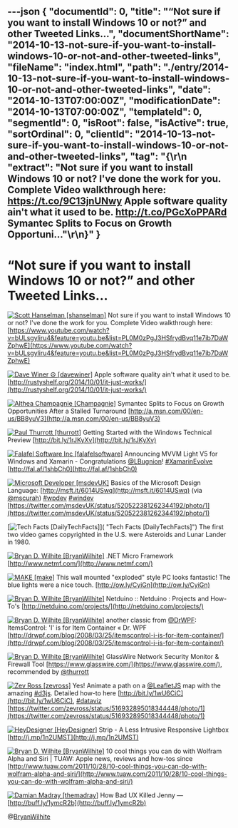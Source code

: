 ---json
{
  "documentId": 0,
  "title": "“Not sure if you want to install Windows 10 or not?” and other Tweeted Links…",
  "documentShortName": "2014-10-13-not-sure-if-you-want-to-install-windows-10-or-not-and-other-tweeted-links",
  "fileName": "index.html",
  "path": "./entry/2014-10-13-not-sure-if-you-want-to-install-windows-10-or-not-and-other-tweeted-links",
  "date": "2014-10-13T07:00:00Z",
  "modificationDate": "2014-10-13T07:00:00Z",
  "templateId": 0,
  "segmentId": 0,
  "isRoot": false,
  "isActive": true,
  "sortOrdinal": 0,
  "clientId": "2014-10-13-not-sure-if-you-want-to-install-windows-10-or-not-and-other-tweeted-links",
  "tag": "{\r\n  \"extract\": \"Not sure if you want to install Windows 10 or not? I've done the work for you. Complete Video walkthrough here: <https://t.co/9C13jnUNwy>  Apple software quality ain't what it used to be. <http://t.co/PGcXoPPARd>  Symantec Splits to Focus on Growth Opportuni...\"\r\n}"
}
---

# “Not sure if you want to install Windows 10 or not?” and other Tweeted Links…

[<img alt="Scott Hanselman [shanselman]" src="https://songhay.blob.core.windows.net/shared-social-twitter/shanselman.jpeg">](http://hanselman.com/ "Scott Hanselman [shanselman]") <span>Not sure if you want to install Windows 10 or not? I've done the work for you. Complete Video walkthrough here: [https://www.youtube.com/watch?v=bULsgyliru4&feature=youtu.be&list=PL0M0zPgJ3HSfrydBvq11e7ib7DaWZphwE](https://www.youtube.com/watch?v=bULsgyliru4&feature=youtu.be&list=PL0M0zPgJ3HSfrydBvq11e7ib7DaWZphwE)</span>

[<img alt="Dave Winer ☮ [davewiner]" src="https://songhay.blob.core.windows.net/shared-social-twitter/davewiner.jpeg">](http://scripting.com/ "Dave Winer ☮ [davewiner]") <span>Apple software quality ain't what it used to be. [http://rustyshelf.org/2014/10/01/it-just-works/](http://rustyshelf.org/2014/10/01/it-just-works/)</span>

[<img alt="Althea Champagnie [Champagnie]" src="https://songhay.blob.core.windows.net/shared-social-twitter/Champagnie.jpeg">](http://about.me/champagnie "Althea Champagnie [Champagnie]") <span>Symantec Splits to Focus on Growth Opportunities After a Stalled Turnaround [http://a.msn.com/00/en-us/BB8yuV3](http://a.msn.com/00/en-us/BB8yuV3)</span>

[<img alt="Paul Thurrott [thurrott]" src="https://songhay.blob.core.windows.net/shared-social-twitter/thurrott.jpeg">](http://www.winsupersite.com/ "Paul Thurrott [thurrott]") <span>Getting Started with the Windows Technical Preview [http://bit.ly/1rJKyXv](http://bit.ly/1rJKyXv)</span>

[<img alt="Falafel Software Inc [falafelsoftware]" src="https://songhay.blob.core.windows.net/shared-social-twitter/falafelsoftware.png">](http://www.falafel.com/ "Falafel Software Inc [falafelsoftware]") <span>Announcing MVVM Light V5 for Windows and Xamarin - Congratulations [@LBugnion](http://twitter.com/LBugnion)! [#XamarinEvolve](http://search.twitter.com/search?q=%23XamarinEvolve) [http://fal.af/1shbCh0](http://fal.af/1shbCh0)</span>

[<img alt="Microsoft Developer [msdevUK]" src="https://songhay.blob.core.windows.net/shared-social-twitter/msdevUK.jpeg">](http://www.microsoft.com/en-gb/developers "Microsoft Developer [msdevUK]") <span>Basics of the Microsoft Design Language: [http://msft.it/6014USwq](http://msft.it/6014USwq) (via [@mscurah](http://twitter.com/mscurah)) [#wpdev](http://search.twitter.com/search?q=%23wpdev) [#windev](http://search.twitter.com/search?q=%23windev) [https://twitter.com/msdevUK/status/520522381262344192/photo/1](https://twitter.com/msdevUK/status/520522381262344192/photo/1)</span>

[<img alt="Tech Facts [DailyTechFacts]" src="https://songhay.blob.core.windows.net/shared-social-twitter/DailyTechFacts.jpeg">]( "Tech Facts [DailyTechFacts]") <span>The first two video games copyrighted in the U.S. were Asteroids and Lunar Lander in 1980.</span>

[<img alt="Bryan D. Wilhite [BryanWilhite]" src="https://songhay.blob.core.windows.net/shared-social-twitter/BryanWilhite.jpeg">](http://songhayblog.azurewebsites.net/ "Bryan D. Wilhite [BryanWilhite]") <span>.NET Micro Framework [http://www.netmf.com/](http://www.netmf.com/)</span>

[<img alt="MAKE [make]" src="https://songhay.blob.core.windows.net/shared-social-twitter/make.png">](http://www.makezine.com/ "MAKE [make]") <span>This wall mounted "exploded" style PC looks fantastic! The blue lights were a nice touch. [http://ow.ly/CyiGn](http://ow.ly/CyiGn)</span>

[<img alt="Bryan D. Wilhite [BryanWilhite]" src="https://songhay.blob.core.windows.net/shared-social-twitter/BryanWilhite.jpeg">](http://songhayblog.azurewebsites.net/ "Bryan D. Wilhite [BryanWilhite]") <span>Netduino :: Netduino : Projects and How-To's [http://netduino.com/projects/](http://netduino.com/projects/)</span>

[<img alt="Bryan D. Wilhite [BryanWilhite]" src="https://songhay.blob.core.windows.net/shared-social-twitter/BryanWilhite.jpeg">](http://songhayblog.azurewebsites.net/ "Bryan D. Wilhite [BryanWilhite]") <span>another classic from [@DrWPF](http://twitter.com/DrWPF): ItemsControl: 'I' is for Item Container « Dr. WPF [http://drwpf.com/blog/2008/03/25/itemscontrol-i-is-for-item-container/](http://drwpf.com/blog/2008/03/25/itemscontrol-i-is-for-item-container/)</span>

[<img alt="Bryan D. Wilhite [BryanWilhite]" src="https://songhay.blob.core.windows.net/shared-social-twitter/BryanWilhite.jpeg">](http://songhayblog.azurewebsites.net/ "Bryan D. Wilhite [BryanWilhite]") <span>GlassWire Network Security Monitor & Firewall Tool [https://www.glasswire.com/](https://www.glasswire.com/), recommended by [@thurrott](http://twitter.com/thurrott)</span>

[<img alt="Zev Ross [zevross]" src="https://songhay.blob.core.windows.net/shared-social-twitter/zevross.png">](http://zevross.com/ "Zev Ross [zevross]") <span>Yes! Animate a path on a [@LeafletJS](http://twitter.com/LeafletJS) map with the amazing [#d3js](http://search.twitter.com/search?q=%23d3js). Detailed how-to here [http://bit.ly/1wU6CiC](http://bit.ly/1wU6CiC), [#dataviz](http://search.twitter.com/search?q=%23dataviz) [https://twitter.com/zevross/status/516932895018344448/photo/1](https://twitter.com/zevross/status/516932895018344448/photo/1)</span>

[<img alt="HeyDesigner [HeyDesigner]" src="https://songhay.blob.core.windows.net/shared-social-twitter/HeyDesigner.png">](http://heydesigner.com/ "HeyDesigner [HeyDesigner]") <span>Strip - A Less Intrusive Responsive Lightbox [http://j.mp/1n2UMST](http://j.mp/1n2UMST)</span>

[<img alt="Bryan D. Wilhite [BryanWilhite]" src="https://songhay.blob.core.windows.net/shared-social-twitter/BryanWilhite.jpeg">](http://songhayblog.azurewebsites.net/ "Bryan D. Wilhite [BryanWilhite]") <span>10 cool things you can do with Wolfram Alpha and Siri | TUAW: Apple news, reviews and how-tos since [http://www.tuaw.com/2011/10/28/10-cool-things-you-can-do-with-wolfram-alpha-and-siri/](http://www.tuaw.com/2011/10/28/10-cool-things-you-can-do-with-wolfram-alpha-and-siri/)</span>

[<img alt="Damian Madray [themadray]" src="https://songhay.blob.core.windows.net/shared-social-twitter/themadray.jpg">](http://damian.is/ "Damian Madray [themadray]") <span>How Bad UX Killed Jenny — [http://buff.ly/1ymcR2b](http://buff.ly/1ymcR2b)</span>

@[BryanWilhite](https://twitter.com/BryanWilhite)
